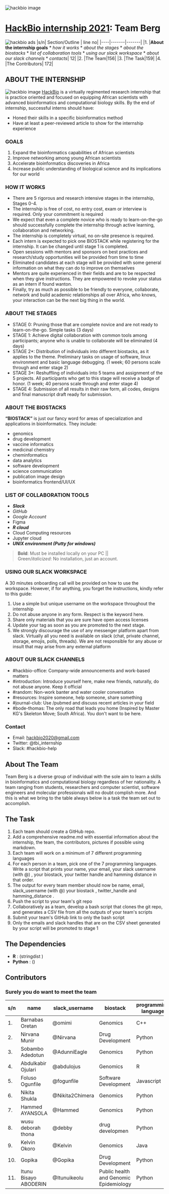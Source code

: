 ![hackbio image](https://media-exp1.licdn.com/dms/image/C561BAQHKcVQGbcedOA/company-background_10000/0/1598491473588?e=2159024400&v=beta&t=rxECjvQ_YSc28Dn0n9YOtDoFFmvXjatRiqc__C2mpU0)

# [HackBio internship 2021](https://thehackbio.com/): Team Berg
![hackbio ads](https://pbs.twimg.com/media/E5k_rKIWEAcaG_-.jpg)
|s/n| Section/Outline | line no|
|----|-------|-------|
 |1.  |**About the internship goals** * _how it works_ * _about the stages_ * _about the biostacks_ * _list of collaboration tools_ * _using our slack workspace_ * _about our slack channels_ * _contacts_| 12|
 |2. |The Team|156|
 |3. |The Task|159|
 |4. |The Contributors| 172|

## ABOUT THE INTERNSHIP
![hackbio image](https://thehackbio.com/assets3/images/5228730.jpeg)
[HackBio](https://thehackbio.com/) is a virtually regimented research internship that is practice oriented and focused on equipping African scientists with advanced bioinformatics and computational biology skills. By the end of internship, successful interns should have:
- Honed their skills in a specific bioinformatics method
- Have at least a peer-reviewed article to show for the internship experience
### GOALS
1. Expand the bioinformatics capabilities of African scientists
2. Improve networking among young African scientists
3. Accelerate bioinformatics discoveries in Africa
4. Increase public understanding of biological science and its implications for our world
### HOW IT WORKS
- There are 5 rigorous and research intensive stages in the internship, Stages 0-4.
- The internship is free of cost, no entry cost, exam or interview is required. Only your commitment is required
- We expect that even a complete novice who is ready to learn-on-the-go should successfully complete the internship through active learning, collaboration and
networking.
- The internship is completely virtual,
no on-site presence is required.
- Each intern is expected to pick one
BIOSTACK while registering for the
internship. It can be changed until
stage 1 is completed.
- Open sessions with mentors and
sponsors on best practices and
research/study opportunities will be
provided from time to time
- Eliminated candidates at each stage
will be provided with some general
information on what they can do to
improve on themselves
- Mentors are quite experienced in
their fields and are to be respected
when they give instructions. They
are empowered to revoke your
status as an intern if found wanton.
- Finally, try as much as possible to
be friendly to everyone, collaborate,
network and build academic
relationships all over Africa, who
knows, your interaction can be the
next big thing in the world.
### ABOUT THE STAGES
- STAGE 0: Pruning those that are
complete novice and are not ready
to learn-on-the-go. Simple tasks (3
days)
- STAGE 1: Achieve digital
collaboration with common tools
among participants; anyone who is
unable to collaborate will be
eliminated (4 days)
- STAGE 2*: Distribution of
individuals into different biostacks,
as it applies to the theme.
Preliminary tasks on usage of
software, linux environment and
basic language debugging. (1 week;
60 persons scale through and enter
stage 2)
- STAGE 3*: Reshuffling of individuals
into 5 teams and assignment of the
5 projects. All participants who get
to this stage will receive a badge of
honor. (1 week; 40 persons scale
through and enter stage 4)
- STAGE 4: Submission of all results
in their raw form, all codes, designs
and final manuscript draft ready for
submission.
### ABOUT THE BIOSTACKS
**“BIOSTACK”** is just our fancy word for
areas of specialization and applications in
bioinformatics. They include:
- genomics
- drug development
- vaccine informatics
- medicinal chemistry
- cheminformatics
- data analytics
- software development
- science communication
- publication image design
- bioinformatics frontend/UI/UX

### LIST OF COLLABORATION TOOLS
- _**Slack**_
- _GitHub_
- _Google Account_
- Figma
- _**R cloud**_
- Cloud Computing resources
- Jupyter cloud
- _**UNIX environment (Putty for windows)**_

>**Bold**: Must be installed locally on your PC  ||  
>Green/_italicized_: No installation, just an account.



### USING OUR SLACK WORKSPACE
A 30 minutes onboarding call will be
provided on how to use the workspace.
However, if for anything, you forget the
instructions, kindly refer to this guide:
1. Use a simple but unique username
on the workspace throughout the
internship
2. Do not abuse anyone in any form.
Respect is the keyword here.
3. Share only materials that you are
sure have open access licenses
4. Update your tag as soon as you are
promoted to the next stage.
5. We strongly discourage the use of
any messenger platform apart from
slack. Virtually all you need is available on slack (chat, private
channel, storage, emojis, polls,
threads). We are not responsible for
any abuse or insult that may arise
from any external platform

### ABOUT OUR SLACK CHANNELS
- #hackbio-office: Company-wide
announcements and work-based
matters
- #introduction: Introduce yourself
here, make new friends, naturally,
do not abuse anyone. Keep it official
- #random: Non-work banter and
water cooler conversation
- #resources: Inspire someone, help
someone, share something
- #journal-club: Use /pubmed and
discuss recent articles in your field
- #bode-thomas: The only road that
leads you home (Inspired by Master
KG's Skeleton Move; South Africa).
You don't want to be here.

### Contact
- Email: [hackbio2020@gmail.com](hackbio2020@gmail.com)
- Twitter: @tbi_internship
- Slack: #hackbio-help


## About The Team
Team Berg is a diverse group of individual with the sole aim to learn a skills in bioinformatics and computational biology regardless of her nationality.  A team ranging from students, researchers and computer scientist, software engineers and molecular professionals will no doubt complish more. And this is what we bring to the table always  below is a task the team set out to accomplish.

## The Task

1. Each team should create a GitHub repo.
2. Add a comprehensive readme.md with essential information about the internship, the team, the contributors, pictures if possible using markdown.
3. Each team will work on a minimum of 7 different programming languages
4. For each person in a team, pick one of the 7 programming languages. Write a script that prints your name, your email, your slack username (with @) , your biostack, your twitter handle and hamming distance in that order. 
5. The output for every team member should now be name, email, slack_username (with @) your biostack , twitter_handle and hamming_distance .
6. Push the script to your team's git repo
7. Collaboratively as a team, develop a bash script that clones the git repo, and generates a CSV file from all the outputs of your team's scripts
8. Submit your team's GitHub link to only the bash script
9. Only the emails and slack handles that are on the CSV sheet generated by your script will be promoted to stage 1

## The Dependencies
- **R** : (stringdist )
- **Python** : ()

## Contributors

### Surely you do want to meet the team

|s/n| name | slack_username| biostack | programming language | profile_picture|
|----|-------|-------------|-----------|----------------------|--------------|
|1. |Barnabas Oretan| @omimi |Genomics | C++ |![dp](https://avatars.githubusercontent.com/u/69190825?v=4)|
|2. |Nirvana Munir| @Nirvana |Drug Development |  Python |![dp](https://avatars.githubusercontent.com/u/69080911?v=4)|
|3. |Sobambo Adedotun| @AdunniEagle |Genomics | Python |![dp](https://ca.slack-edge.com/T025KDN24L8-U029LMBE0Q6-1ca96603f388-512)|
|4. |Abdulkabir Ojulari| @abdulojus |Genomics | R |![dp](https://ca.slack-edge.com/T025KDN24L8-U029RRVH97F-364563db9c69-512)|
|5. |Foluso Ogunfile| @fogunfile |Software Development | Javascript|![dp](https://scontent.flos5-1.fna.fbcdn.net/v/t1.6435-9/58594649_2570745272954708_4228329753121128448_n.jpg?_nc_cat=106&ccb=1-4&_nc_sid=09cbfe&_nc_eui2=AeFes2yz9jDQQTUGkY2ieu0QEmoXqz0emH4SaherPR6Yftz9GYKAqszcEivYJfNSf2lskaiCIPn8EVNzenK70ACx&_nc_ohc=dcUUalqJcP4AX9p8qRm&tn=AWf6klAbGXSzduLQ&_nc_ht=scontent.flos5-1.fna&oh=dfcb36848a40c2c20c461f62ed6b1106&oe=6133E68B)|
|6. |Nikita Shukla|@Nikita2Chimera |Genomics | Python|![dp](https://ca.slack-edge.com/T025KDN24L8-U029QSJSQ82-g40a0f58411a-512)|
|7. |Hammed AYANSOLA|@Hammed |Genomics | Python|![dp](https://ca.slack-edge.com/T025KDN24L8-U029R68CYP7-744095061ee9-512)|
|8. |wusu deborah thona|@debby|drug developmen | Python|![dp](https://ca.slack-edge.com/T025KDN24L8-U02A63ELYGZ-g53d678f8606-512)|
|9. |Kelvin Okoro|@Kelvin|Genomics | Java|![dp](https://ca.slack-edge.com/T025KDN24L8-U029JL9NNKY-g1f855ca8755-512)|
|10.|Gopika|@Gopika|Drug Development | Python|![dp](https://ca.slack-edge.com/T025KDN24L8-U029ZJ9V6G4-d4ff37f3caa2-512)|
|11.|Itunu Bisayo ABODERIN|@Itunuikeolu|Public health and Genomic Epidemiology | Python|![dp](https://ca.slack-edge.com/T025KDN24L8-U02AGT2V22C-g19345dc7ede-512)|










